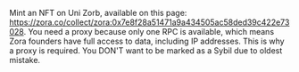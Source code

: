 Mint an NFT on Uni Zorb, available on this page: https://zora.co/collect/zora:0x7e8f28a51471a9a434505ac58ded39c422e73028. You need a proxy because only one RPC is available, which means Zora founders have full access to data, including IP addresses. This is why a proxy is required. You DON'T want to be marked as a Sybil due to oldest mistake.
